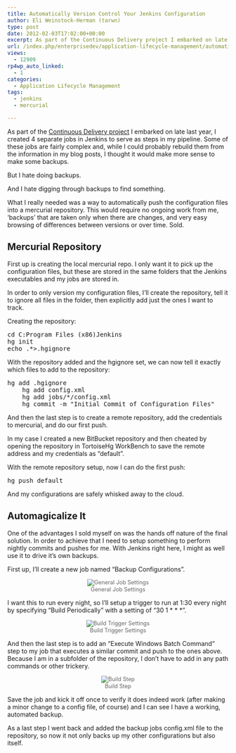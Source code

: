 ```yaml
---
title: Automatically Version Control Your Jenkins Configuration
author: Eli Weinstock-Herman (tarwn)
type: post
date: 2012-02-03T17:02:00+00:00
excerpt: As part of the Continuous Delivery project I embarked on late last year, I created 4 separate jobs in Jenkins to serve as steps in my pipeline. Some of these jobs are fairly complex and, while I could probably rebuild them from the information in my blog posts, I thought it would make more sense to make some backups.
url: /index.php/enterprisedev/application-lifecycle-management/automatically-version-control-your-jenkins/
views:
  - 12909
rp4wp_auto_linked:
  - 1
categories:
  - Application Lifecycle Management
tags:
  - jenkins
  - mercurial

---
```

As part of the [Continuous Delivery project][1] I embarked on late last year, I created 4 separate jobs in Jenkins to serve as steps in my pipeline. Some of these jobs are fairly complex and, while I could probably rebuild them from the information in my blog posts, I thought it would make more sense to make some backups. 

But I hate doing backups.

And I hate digging through backups to find something.

What I really needed was a way to automatically push the configuration files into a mercurial repository. This would require no ongoing work from me, &#8216;backups&#8217; that are taken only when there are changes, and very easy browsing of differences between versions or over time. Sold.

## Mercurial Repository

First up is creating the local mercurial repo. I only want it to pick up the configuration files, but these are stored in the same folders that the Jenkins executables and my jobs are stored in. 

In order to only version my configuration files, I&#8217;ll create the repository, tell it to ignore all files in the folder, then explicitly add just the ones I want to track.

Creating the repository:

<pre>cd C:Program Files (x86)Jenkins
hg init
echo .*&gt;.hgignore</pre>

With the repository added and the hgignore set, we can now tell it exactly which files to add to the repository:

<pre>hg add .hgignore
	hg add config.xml
	hg add jobs/*/config.xml
	hg commit -m "Initial Commit of Configuration Files"</pre>

And then the last step is to create a remote repository, add the credentials to mercurial, and do our first push. 

In my case I created a new BitBucket repository and then cheated by opening the repository in TortoiseHg WorkBench to save the remote address and my credentials as &#8220;default&#8221;.

With the remote repository setup, now I can do the first push:

<pre>hg push default</pre>

And my configurations are safely whisked away to the cloud.

## Automagicalize It

One of the advantages I sold myself on was the hands off nature of the final solution. In order to achieve that I need to setup something to perform nightly commits and pushes for me. With Jenkins right here, I might as well use it to drive it&#8217;s own backups.

First up, I&#8217;ll create a new job named &#8220;Backup Configurations&#8221;.

<div style="text-align: center; font-size: .9em; color: #666666;">
  <img src="http://tiernok.com/LTDBlog/JenkinsBackups/1.png" title="General Job Settings" /><br /> General Job Settings
</div>

I want this to run every night, so I&#8217;ll setup a trigger to run at 1:30 every night by specifying &#8220;Build Periodically&#8221; with a setting of &#8220;30 1 \* \* *&#8221;.

<div style="text-align: center; font-size: .9em; color: #666666;">
  <img src="http://tiernok.com/LTDBlog/JenkinsBackups/2.png" title="Build Trigger Settings" /><br /> Build Trigger Settings
</div>

And then the last step is to add an &#8220;Execute Windows Batch Command&#8221; step to my job that executes a similar commit and push to the ones above. Because I am in a subfolder of the repository, I don&#8217;t have to add in any path commands or other trickery.

<div style="text-align: center; font-size: .9em; color: #666666;">
  <img src="http://tiernok.com/LTDBlog/JenkinsBackups/3.png" title="Build Step" /><br /> Build Step
</div>

Save the job and kick it off once to verify it does indeed work (after making a minor change to a config file, of course) and I can see I have a working, automated backup.

As a last step I went back and added the backup jobs config.xml file to the repository, so now it not only backs up my other configurations but also itself.

 [1]: http://wiki.ltd.local/index.php/Eli's_Continuous_Delivery_Project "See the wiki post on the project"